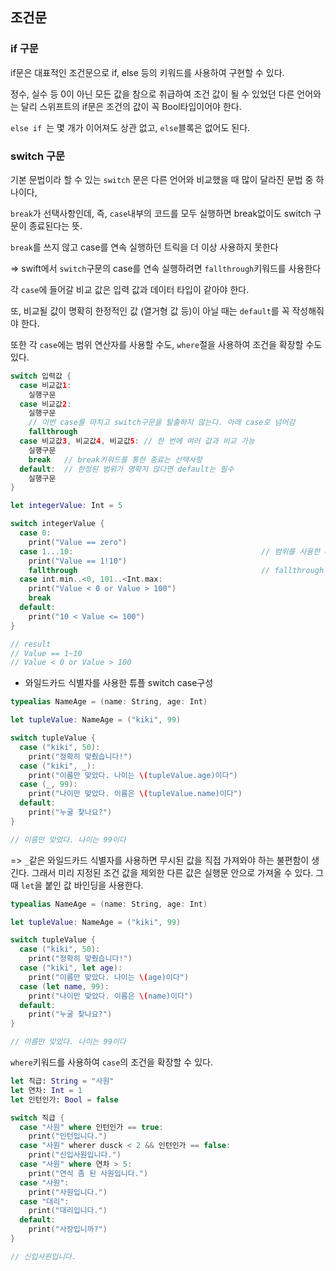 ## 조건문



### if 구문

if문은 대표적인 조건문으로 if, else 등의 키워드를 사용하여 구현할 수 있다.

정수, 실수 등 0이 아닌 모든 값을 참으로 취급하여 조건 값이 될 수 있었던 다른 언어와는 달리 스위프트의 if문은 조건의 값이 꼭 Bool타입이어야 한다.

`else if `는 몇 개가 이어져도 상관 없고, `else`블록은 없어도 된다.



### switch 구문

기본 문법이라 할 수 있는 `switch` 문은 다른 언어와 비교했을 때 많이 달라진 문법 중 하나이다,

`break`가 선택사항인데, 즉, `case`내부의 코드를 모두 실행하면 break없이도 switch 구문이 종료된다는 뜻.

`break`를 쓰지 않고 case를 연속 실행하던 트릭을 더 이상 사용하지 못한다 

=> swift에서 `switch`구문의 case를 연속 실행하려면 `fallthrough`키워드를 사용한다 

각 `case`에 들어갈 비교 값은 입력 값과 데이터 타입이 같아야 한다.

또, 비교될 값이 명확히 한정적인 값 (열거형 값 등)이 아닐 때는 `default`를 꼭 작성해줘야 한다.

또한 각 `case`에는 범위 연산자를 사용할 수도, `where`절을 사용하여 조건을 확장할 수도 있다.

```swift
switch 입력값 {
  case 비교값1:
  	실행구문
  case 비교값2:
  	실행구문
  	// 이번 case를 마치고 switch구문을 탈출하지 않는다. 아래 case로 넘어감
  	fallthrough
  case 비교값3, 비교값4, 비교값5: // 한 번에 여러 값과 비교 가능
  	실행구문
  	break	// break키워드를 통한 종료는 선택사항
  default:	// 한정된 범위가 명확지 않다면 default는 필수
  	실행구문
}
```

```swift
let integerValue: Int = 5

switch integerValue {
  case 0:
  	print("Value == zero")
  case 1...10:											// 범위를 사용한 case를 만들 수도 이
  	print("Value == 1!10")
  	fallthrough											// fallthrough 키워드를 사용하여 다음 case도 실행된다
  case int.min..<0, 101..<Int.max:
  	print("Value < 0 or Value > 100")
  	break
  default:
  	print("10 < Value <= 100")
}

// result
// Value == 1~10
// Value < 0 or Value > 100
```

- 와일드카드 식별자를 사용한 튜플 switch case구성

```swift
typealias NameAge = (name: String, age: Int)

let tupleValue: NameAge = ("kiki", 99)

switch tupleValue {
  case ("kiki", 50):
  	print("정확히 맞췄습니다!")
  case ("kiki", _):
  	print("이름만 맞았다. 나이는 \(tupleValue.age)이다")
  case (_, 99):
  	print("나이만 맞았다. 이름은 \(tupleValue.name)이다")
  default:
  	print("누굴 찾나요?")
}

// 이름만 맞았다. 나이는 99이다
```

=> `_`같은 와일드카드 식별자를 사용하면 무시된 값을 직접 가져와야 하는 불편함이 생긴다. 그래서 미리 지정된 조건 값을 제외한 다른 값은 실행문 안으로 가져올 수 있다. 그때 `let`을 붙인 값 바인딩을 사용한다.

```swift
typealias NameAge = (name: String, age: Int)

let tupleValue: NameAge = ("kiki", 99)

switch tupleValue {
  case ("kiki", 50):
  	print("정확히 맞췄습니다!")
  case ("kiki", let age):
  	print("이름만 맞았다. 나이는 \(age)이다")
  case (let name, 99):
  	print("나이만 맞았다. 이름은 \(name)이다")
  default:
  	print("누굴 찾나요?")
}

// 이름만 맞았다. 나이는 99이다
```

`where`키워드를 사용하여 `case`의 조건을 확장할 수 있다.

```swift
let 직급: String = "사원"
let 연차: Int = 1
let 인턴인가: Bool = false

switch 직급 {
  case "사원" where 인턴인가 == true:
  	print("인턴입니다.")
  case "사원" wherer dusck < 2 && 인턴인가 == false:
  	print("신입사원입니다.")
  case "사원" where 연차 > 5:
  	print("연식 좀 된 사원입니다.")
  case "사원":
  	print("사원입니다.")
  case "대리":
  	print("대리입니다.")
  default:
  	print("사장입니까?")
}

// 신입사원입니다.
```



